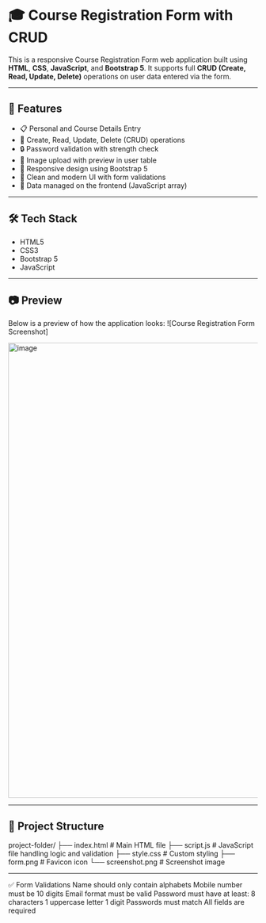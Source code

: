 # 🎓 Course Registration Form with CRUD

This is a responsive Course Registration Form web application built using **HTML**, **CSS**, **JavaScript**, and **Bootstrap 5**. It supports full **CRUD (Create, Read, Update, Delete)** operations on user data entered via the form.


---

## 🚀 Features

- 📋 Personal and Course Details Entry
- 💾 Create, Read, Update, Delete (CRUD) operations
- 🔒 Password validation with strength check
- 📸 Image upload with preview in user table
- 📱 Responsive design using Bootstrap 5
- 🎨 Clean and modern UI with form validations
- 📝 Data managed on the frontend (JavaScript array)

---

## 🛠️ Tech Stack

- HTML5
- CSS3
- Bootstrap 5
- JavaScript

---

## 📷 Preview

Below is a preview of how the application looks:
 ![Course Registration Form Screenshot]


<img width="1890" height="918" alt="image" src="https://github.com/user-attachments/assets/117c047d-038a-4820-8f52-4c74682afbcd" />


---







## 📂 Project Structure


project-folder/
├── index.html # Main HTML file
├── script.js # JavaScript file handling logic and validation
├── style.css # Custom styling
├── form.png # Favicon icon
└── screenshot.png # Screenshot image


---



✅ Form Validations
Name should only contain alphabets
Mobile number must be 10 digits
Email format must be valid
Password must have at least:
8 characters
1 uppercase letter
1 digit
Passwords must match
All fields are required



